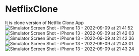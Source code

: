 # NetflixClone
It is clone version of Netflix Clone App
![Simulator Screen Shot - iPhone 13 - 2022-09-09 at 21 41 52](https://user-images.githubusercontent.com/108180424/189400233-50037c80-fb7f-4f2a-a224-ada43445ce55.png) ![Simulator Screen Shot - iPhone 13 - 2022-09-09 at 21 42 03](https://user-images.githubusercontent.com/108180424/189400240-645b3b3e-5747-4bc4-9b03-58cdd5b92a29.png)
![Simulator Screen Shot - iPhone 13 - 2022-09-09 at 21 42 36](https://user-images.githubusercontent.com/108180424/189400254-e7604194-23c6-438f-a158-063b5cc781a1.png)
![Simulator Screen Shot - iPhone 13 - 2022-09-09 at 21 43 01](https://user-images.githubusercontent.com/108180424/189400276-678732b2-85ee-4f1c-beff-01cab3efaf63.png)
![Simulator Screen Shot - iPhone 13 - 2022-09-09 at 21 43 24](https://user-images.githubusercontent.com/108180424/189400286-3afe45df-e313-4230-8411-552890465eba.png)
